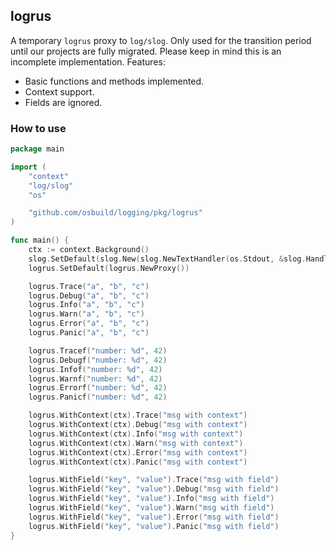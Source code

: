 ## logrus

A temporary `logrus` proxy to `log/slog`. Only used for the transition period until our projects are fully migrated. Please keep in mind this is an incomplete implementation. Features:

* Basic functions and methods implemented.
* Context support.
* Fields are ignored.

### How to use

```go
package main

import (
	"context"
	"log/slog"
	"os"

	"github.com/osbuild/logging/pkg/logrus"
)

func main() {
	ctx := context.Background()
	slog.SetDefault(slog.New(slog.NewTextHandler(os.Stdout, &slog.HandlerOptions{Level: slog.LevelDebug})))
	logrus.SetDefault(logrus.NewProxy())

	logrus.Trace("a", "b", "c")
	logrus.Debug("a", "b", "c")
	logrus.Info("a", "b", "c")
	logrus.Warn("a", "b", "c")
	logrus.Error("a", "b", "c")
	logrus.Panic("a", "b", "c")

	logrus.Tracef("number: %d", 42)
	logrus.Debugf("number: %d", 42)
	logrus.Infof("number: %d", 42)
	logrus.Warnf("number: %d", 42)
	logrus.Errorf("number: %d", 42)
	logrus.Panicf("number: %d", 42)

	logrus.WithContext(ctx).Trace("msg with context")
	logrus.WithContext(ctx).Debug("msg with context")
	logrus.WithContext(ctx).Info("msg with context")
	logrus.WithContext(ctx).Warn("msg with context")
	logrus.WithContext(ctx).Error("msg with context")
	logrus.WithContext(ctx).Panic("msg with context")

	logrus.WithField("key", "value").Trace("msg with field")
	logrus.WithField("key", "value").Debug("msg with field")
	logrus.WithField("key", "value").Info("msg with field")
	logrus.WithField("key", "value").Warn("msg with field")
	logrus.WithField("key", "value").Error("msg with field")
	logrus.WithField("key", "value").Panic("msg with field")
}
```
